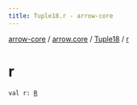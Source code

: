 ```yaml
---
title: Tuple18.r - arrow-core
---
```


[arrow-core](../../index.html) / [arrow.core](../index.html) / [Tuple18](index.html) / [r](./r.html)

# r

`val r: `[`R`](index.html#R)